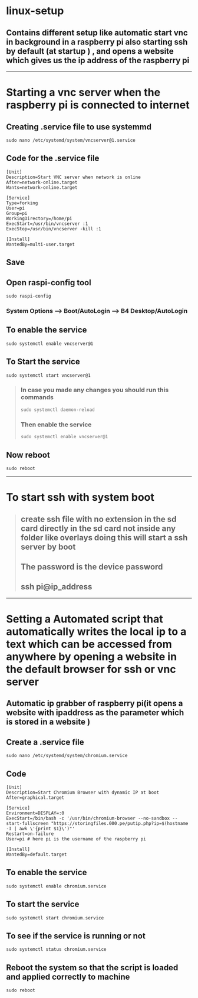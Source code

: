 # linux-setup
## Contains different setup like automatic start vnc in background in a raspberry pi also starting ssh by default (at startup ) , and opens a website which gives us the ip address of the raspberry pi

---

# Starting a vnc server when the raspberry pi is connected to internet 

## Creating .service file to use systemmd
```
sudo nano /etc/systemd/system/vncserver@1.service
```

## Code for the .service file

```
[Unit]
Description=Start VNC server when network is online
After=network-online.target
Wants=network-online.target

[Service]
Type=forking
User=pi
Group=pi
WorkingDirectory=/home/pi
ExecStart=/usr/bin/vncserver :1
ExecStop=/usr/bin/vncserver -kill :1

[Install]
WantedBy=multi-user.target
```

## Save

## Open raspi-config tool
```
sudo raspi-config
```

### System Options --> Boot/AutoLogin --> B4 Desktop/AutoLogin

## To enable the service

```
sudo systemctl enable vncserver@1
```

## To Start the service

```
sudo systemctl start vncserver@1
```
> ### In case you made any changes you should run this commands
> ```
> sudo systemctl daemon-reload
> ```
> ### Then enable the service
> ```
> sudo systemctl enable vncserver@1
> ```

## Now reboot

```
sudo reboot
```
---

# To start ssh with system boot

> ## create ssh file with no extension in the sd card directly in the sd card not inside any folder like overlays doing this will start a ssh server by boot
> ## The password is the device password
> ## ssh pi@ip_address

---

# Setting a Automated script that automatically writes the local ip to a text which can be accessed from anywhere by opening a website in the default browser for ssh or vnc server

## Automatic ip grabber of raspberry pi(it opens a website with ipaddress as the parameter which is stored in a website )

## Create a .service file 

```
sudo nano /etc/systemd/system/chromium.service
```
## Code
```
[Unit]
Description=Start Chromium Browser with dynamic IP at boot
After=graphical.target

[Service]
Environment=DISPLAY=:0
ExecStart=/bin/bash -c '/usr/bin/chromium-browser --no-sandbox --start-fullscreen "https://storingfiles.000.pe/putip.php?ip=$(hostname -I | awk \'{print $1}\')"'
Restart=on-failure
User=pi # here pi is the username of the raspberry pi

[Install]
WantedBy=default.target
```
## To enable the service
```
sudo systemctl enable chromium.service
```

## To start the service
```
sudo systemctl start chromium.service
```
## To see if the service is running or not
```
sudo systemctl status chromium.service
```
## Reboot the system so that the script is loaded and applied correctly to machine
```
sudo reboot
```

